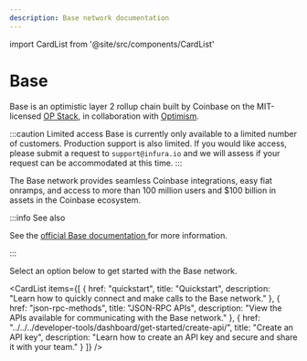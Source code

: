 ```yaml
---
description: Base network documentation
---
```


import CardList from '@site/src/components/CardList'

# Base

Base is an optimistic layer 2 rollup chain built by Coinbase on the MIT-licensed [OP Stack](https://optimism.mirror.xyz/fLk5UGjZDiXFuvQh6R_HscMQuuY9ABYNF7PI76-qJYs), in collaboration with [Optimism](../optimism/index.md).

:::caution Limited access
Base is currently only available to a limited number of customers. Production
support is also limited. If you would like access, please submit a request to `support@infura.io` and
we will assess if your request can be accommodated at this time.
:::

The Base network provides seamless Coinbase integrations, easy fiat onramps, and access to more than 100 million users and $100 billion in assets
in the Coinbase ecosystem.

:::info See also

See the [official Base documentation ](https://docs.base.org/)for more information.

:::

Select an option below to get started with the Base network. 

<CardList
  items={[
    {
      href: "quickstart",
      title: "Quickstart",
      description: "Learn how to quickly connect and make calls to the Base network."
    },
    {
      href: "json-rpc-methods",
      title: "JSON-RPC APIs",
      description: "View the APIs available for communicating with the Base network."
    },
    {
      href: "../../../developer-tools/dashboard/get-started/create-api/",
      title: "Create an API key",
      description: "Learn how to create an API key and secure and share it with your team."
    }
  ]}
/>
